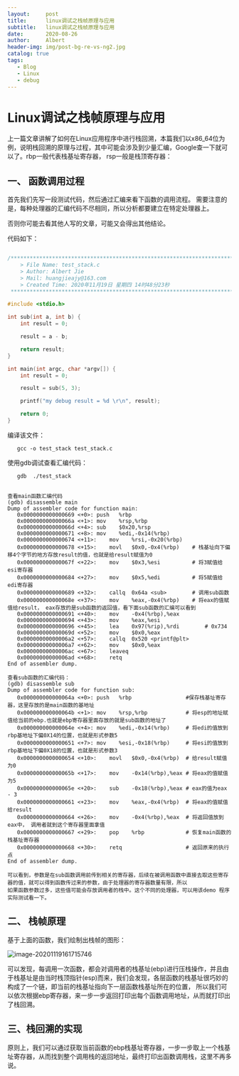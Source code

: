 ```yaml
---
layout:     post
title:      linux调试之栈帧原理与应用
subtitle:   linux调试之栈帧原理与应用
date:       2020-08-26
author:     Albert
header-img: img/post-bg-re-vs-ng2.jpg
catalog: true
tags:
   - Blog
   - Linux
   - debug
---
```


# Linux调试之栈帧原理与应用

​    上一篇文章讲解了如何在Linux应用程序中进行栈回溯，本篇我们以x86_64位为例，说明栈回溯的原理与过程，其中可能会涉及到少量汇编，Google查一下就可以了。rbp一般代表栈基址寄存器， rsp一般是栈顶寄存器：

##  一、 函数调用过程

   首先我们先写一段测试代码，然后通过汇编来看下函数的调用流程。 需要注意的是，每种处理器的汇编代码不尽相同，所以分析都要建立在特定处理器上。

否则你可能去看其他人写的文章，可能又会得出其他结论。

   代码如下：

 

```c

/*************************************************************************
	> File Name: test_stack.c
	> Author: Albert Jie
	> Mail: huangjieajy@163.com 
	> Created Time: 2020年11月19日 星期四 14时48分23秒
 ************************************************************************/

#include <stdio.h>

int sub(int a, int b) {
    int result = 0;

    result = a - b;

    return result;
}

int main(int argc, char *argv[]) {
    int result = 0;

    result = sub(5, 3);

    printf("my debug result = %d \r\n", result);

    return 0;
}
```

   编译该文件：

```
   gcc -o test_stack test_stack.c
```

  使用gdb调试查看汇编代码：

```
   gdb  ./test_stack
```

```

查看main函数汇编代码
(gdb) disassemble main
Dump of assembler code for function main:
   0x0000000000000669 <+0>:	push   %rbp
   0x000000000000066a <+1>:	mov    %rsp,%rbp
   0x000000000000066d <+4>:	sub    $0x20,%rsp
   0x0000000000000671 <+8>:	mov    %edi,-0x14(%rbp)
   0x0000000000000674 <+11>:	mov    %rsi,-0x20(%rbp)
   0x0000000000000678 <+15>:	movl   $0x0,-0x4(%rbp)    # 栈基址向下偏移4个字节的地方存放result的值，也就是给result赋值为0
   0x000000000000067f <+22>:	mov    $0x3,%esi          # 将3赋值给esi寄存器
   0x0000000000000684 <+27>:	mov    $0x5,%edi          # 将5赋值给edi寄存器
   0x0000000000000689 <+32>:	callq  0x64a <sub>        # 调用sub函数
   0x000000000000068e <+37>:	mov    %eax,-0x4(%rbp)    # 将eax的值赋值给result， eax存放的是sub函数的返回值，看下面sub函数的汇编可以看到
   0x0000000000000691 <+40>:	mov    -0x4(%rbp),%eax    
   0x0000000000000694 <+43>:	mov    %eax,%esi
   0x0000000000000696 <+45>:	lea    0x97(%rip),%rdi        # 0x734
   0x000000000000069d <+52>:	mov    $0x0,%eax
   0x00000000000006a2 <+57>:	callq  0x520 <printf@plt>
   0x00000000000006a7 <+62>:	mov    $0x0,%eax
   0x00000000000006ac <+67>:	leaveq 
   0x00000000000006ad <+68>:	retq   
End of assembler dump.

查看sub函数的汇编代码：
(gdb) disassemble sub
Dump of assembler code for function sub:
   0x000000000000064a <+0>:	push   %rbp                 #保存栈基址寄存器，这里存放的是main函数的基地址
   0x000000000000064b <+1>:	mov    %rsp,%rbp            # 将esp的地址赋值给当前的ebp.也就是ebp寄存器里面存放的就是sub函数的地址了
   0x000000000000064e <+4>:	mov    %edi,-0x14(%rbp)     # 将edi的值放到rbp基地址下偏0X14的位置，也就是形式参数5
   0x0000000000000651 <+7>:	mov    %esi,-0x18(%rbp)     # 将esi的值放到rbp基地址下偏0X18的位置，也就是形式参数3
   0x0000000000000654 <+10>:	movl   $0x0,-0x4(%rbp)  # 给result赋值为0
   0x000000000000065b <+17>:	mov    -0x14(%rbp),%eax # 将eax的值赋值为5
   0x000000000000065e <+20>:	sub    -0x18(%rbp),%eax # eax的值为eax - 3
   0x0000000000000661 <+23>:	mov    %eax,-0x4(%rbp)  # 将eax的值赋值给result
   0x0000000000000664 <+26>:	mov    -0x4(%rbp),%eax  # 将返回值放到eax中， 调用者就到这个寄存器里面拿值
   0x0000000000000667 <+29>:	pop    %rbp             # 恢复main函数的栈基址寄存器
   0x0000000000000668 <+30>:	retq                    # 返回原来的执行点
End of assembler dump.

可以看到，参数是在sub函数调用前传到相关的寄存器，后续在被调用函数中直接去取这些寄存器的值，就可以得到函数传过来的参数，由于处理器的寄存器数量有限，所以
如果函数参数过多，这些值可能会存放调用者的栈中。这个不同的处理器，可以用该demo 程序 实际测试看一下。
```

##     二、 栈帧原理

  基于上面的函数，我们绘制出栈帧的图形：

![image-20201119161715746](https://gitee.com/cclinuxer/blog_image/raw/master/image/image-20201119161715746.png)

​    可以发现，每调用一次函数，都会对调用者的栈基址(ebp)进行压栈操作，并且由于栈基址是由当时栈顶指针(esp)而来，我们会发现，各层函数的栈基址很巧妙的构成了一个链，即当前的栈基址指向下一层函数栈基址所在的位置， 所以我们可以依次根据ebp寄存器，来一步一步返回打印出每个函数调用地址，从而就打印出了栈回溯。



## 三、栈回溯的实现

   原则上，我们可以通过获取当前函数的ebp栈基址寄存器，一步一步取上一个栈基址寄存器，从而找到整个调用栈的返回地址，最终打印出函数调用栈，这里不再多说。